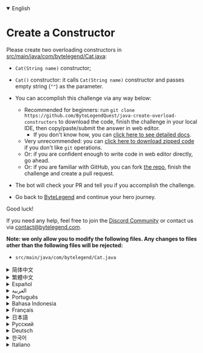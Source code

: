 <details open='true'>
<summary>English</summary>

# Create a Constructor

Please create two overloading constructors in [src/main/java/com/bytelegend/Cat.java](https://github.com/ByteLegendQuest/java-create-overload-constructors/blob/main/src/main/java/com/bytelegend/Cat.java):
- `Cat(String name)` constructor;
- `Cat()` constructor: it calls `Cat(String name)` constructor and passes empty string (`""`) as the parameter.

- You can accomplish this challenge via any way below:
  - Recommended for beginners: run `git clone https://github.com/ByteLegendQuest/java-create-overload-constructors` to download the code,
    finish the challenge in your local IDE, then copy/paste/submit the answer in web editor.
    - If you don't know how, you can [click here to see detailed docs](https://github.com/ByteLegendQuest/java-create-overload-constructors/blob/main/docs/en/clone-and-import.md).
  - Very unrecommended: you can [click here to download zipped code](https://codeload.github.com/ByteLegendQuest/java-create-overload-constructors/zip/refs/heads/main) if you don't like `git` operations.
  - Or: if you are confident enough to write code in web editor directly, go ahead.
  - Or: if you are familiar with GitHub, you can fork [the repo](https://github.com/ByteLegendQuest/java-create-overload-constructors), finish the challenge and create a pull request.
- The bot will check your PR and tell you if you accomplish the challenge.
- Go back to [ByteLegend](https://bytelegend.com) and continue your hero journey.

Good luck!

If you need any help, feel free to join the [Discord Community](https://discord.gg/35RreUUGWt) or contact us via [contact@bytelegend.com](mailto:contact@bytelegend.com).

**Note: we only allow you to modify the following files.
Any changes to files other than the following files will be rejected:**

- `src/main/java/com/bytelegend/Cat.java`
</details>
<details>
<summary>简体中文</summary>

# 创建<ruby>重载<rt>Overload</rt></ruby>的<ruby>构造器<rt>Constructor</rt></ruby>

请在[src/main/java/com/bytelegend/Cat.java](https://github.com/ByteLegendQuest/java-create-overload-constructors/blob/main/src/main/java/com/bytelegend/Cat.java)中创建两个重载的构造器：
- `Cat(String name)`构造器；
- `Cat()`构造器，令其调用`Cat(String name)`构造器并传递空字符串（`""`）作为参数。

- 你可以使用以下任意一种方法完成挑战：
  - 初学者推荐：运行`git clone https://git.bytelegend.com/ByteLegendQuest/java-create-overload-constructors`将代码下载到本地，在本地使用IDE调试完成后复制到网页编辑器里提交。
    - 如果你不知道怎么做，可以点击[这里查看详细文档](https://github.com/ByteLegendQuest/java-create-overload-constructors/blob/main/docs/zh_hans/clone-and-import.md)。
  - 非常不推荐：如果你实在不喜欢`git`命令行操作，你可以[点击这里直接下载打包好的代码](https://ghcodeload.bytelegend.com/ByteLegendQuest/java-create-overload-constructors/zip/refs/heads/main)。
  - 或者：如果你非常自信不需要下载代码到本地调试，可以使用网页编辑器直接提交。
  - 或者：如果你对GitHub非常熟悉，你可以fork[这个仓库](https://github.com/ByteLegendQuest/java-create-overload-constructors)、完成挑战后，创建一个Pull Request。
- 机器人将会检查你的答案，告诉你你是否通过了挑战。
- 回到[字节传说](https://bytelegend.com)，然后继续你的英雄旅程。

祝你好运！

如果你需要任何帮助，欢迎加入官方玩家QQ群（在[首页](https://bytelegend.com)右下角的`联系 & 关于`菜单里可以找到入群方式）或者[Discord社区](https://discord.gg/35RreUUGWt)，或email至[contact@bytelegend.com](mailto:contact@bytelegend.com)。

**注意：我们只允许您修改以下文件，任何对其他文件的修改都会被拒绝：**

- `src/main/java/com/bytelegend/Cat.java`
</details>
<details>
<summary>繁體中文</summary>

<h1>創建構造函數</h1><p>請在<a href="https://github.com/ByteLegendQuest/java-create-overload-constructors/blob/main/src/main/java/com/bytelegend/Cat.java" target="_blank">src/main/java/com/bytelegend/Cat.java</a>中創建兩個重載構造函數：</p><ul><li><p> <code class="notranslate">Cat(String name)</code>構造函數；</p></li><li><p> <code class="notranslate">Cat()</code>構造函數：它調用<code class="notranslate">Cat(String name)</code>構造函數並傳遞空字符串 ( <code class="notranslate">&quot;&quot;</code> ) 作為參數。</p></li><li><p>您可以通過以下任何方式完成此挑戰：</p><ul><li>建議初學者：運行<code class="notranslate">git clone https://github.com/ByteLegendQuest/java-create-overload-constructors</code>下載代碼，在本地 IDE 中完成挑戰，然後在 Web 編輯器中復制/粘貼/提交答案。<ul><li>如果您不知道如何操作，可以<a href="https://github.com/ByteLegendQuest/java-create-overload-constructors/blob/main/docs/en/clone-and-import.md" target="_blank">單擊此處查看詳細文檔</a>。</li></ul></li><li>非常不推薦：如果你不喜歡<code class="notranslate">git</code>操作，可以<a href="https://codeload.github.com/ByteLegendQuest/java-create-overload-constructors/zip/refs/heads/main" target="_blank">點擊這裡下載壓縮代碼</a>。</li><li>或者：如果您有足夠的信心直接在 Web 編輯器中編寫代碼，請繼續。</li><li>或者：如果你熟悉 GitHub，你可以 fork<a href="https://github.com/ByteLegendQuest/java-create-overload-constructors" target="_blank">倉庫</a>，完成挑戰並創建一個拉取請求。</li></ul></li><li><p>機器人會檢查你的 PR 並告訴你是否完成了挑戰。</p></li><li><p>回到<a href="https://bytelegend.com" target="_blank">ByteLegend</a>繼續你的英雄之旅。</p></li></ul><p>祝你好運！</p><p>如果您需要任何幫助，請隨時加入<a href="https://discord.gg/35RreUUGWt" target="_blank">Discord 社區</a>或通過<a href="mailto:contact@bytelegend.com" target="_blank">contact@bytelegend.com</a>聯繫我們。</p><p><strong>注意：我們只允許您修改以下文件。對以下文件以外的文件的任何更改都將被拒絕：</strong></p><ul><li> <code class="notranslate">src/main/java/com/bytelegend/Cat.java</code></li></ul></details>
<details>
<summary>Español</summary>

<h1>Crear un constructor</h1><p> Cree dos constructores de sobrecarga en <a href="https://github.com/ByteLegendQuest/java-create-overload-constructors/blob/main/src/main/java/com/bytelegend/Cat.java" target="_blank">src/main/java/com/bytelegend/Cat.java</a> :</p><ul><li><p> <code class="notranslate">Cat(String name)</code> constructor;</p></li><li><p> <code class="notranslate">Cat()</code> constructor: llama al constructor <code class="notranslate">Cat(String name)</code> y pasa una cadena vacía ( <code class="notranslate">&quot;&quot;</code> ) como parámetro.</p></li><li><p> Puede lograr este desafío de cualquier manera a continuación:</p><ul><li> Recomendado para principiantes: ejecute <code class="notranslate">git clone https://github.com/ByteLegendQuest/java-create-overload-constructors</code> para descargar el código, finalice el desafío en su IDE local, luego copie/pegue/envíe la respuesta en el editor web.<ul><li> Si no sabe cómo hacerlo, puede <a href="https://github.com/ByteLegendQuest/java-create-overload-constructors/blob/main/docs/en/clone-and-import.md" target="_blank">hacer clic aquí para ver los documentos detallados</a> .</li></ul></li><li> Muy poco recomendado: puede <a href="https://codeload.github.com/ByteLegendQuest/java-create-overload-constructors/zip/refs/heads/main" target="_blank">hacer clic aquí para descargar el código comprimido</a> si no le gustan las operaciones de <code class="notranslate">git</code> .</li><li> O: si tiene la confianza suficiente para escribir código en el editor web directamente, adelante.</li><li> O: si está familiarizado con GitHub, puede bifurcar <a href="https://github.com/ByteLegendQuest/java-create-overload-constructors" target="_blank">el repositorio</a> , finalizar el desafío y crear una solicitud de extracción.</li></ul></li><li><p> El bot verificará tu PR y te dirá si logras el desafío.</p></li><li><p> Regrese a <a href="https://bytelegend.com" target="_blank">ByteLegend</a> y continúe su viaje de héroe.</p></li></ul><p> ¡Buena suerte!</p><p> Si necesita ayuda, no dude en unirse a la <a href="https://discord.gg/35RreUUGWt" target="_blank">comunidad de Discord</a> o contáctenos a través de <a href="mailto:contact@bytelegend.com" target="_blank">contact@bytelegend.com</a> .</p><p> <strong>Nota: solo le permitimos modificar los siguientes archivos. Cualquier cambio en los archivos que no sean los siguientes archivos será rechazado:</strong></p><ul><li> <code class="notranslate">src/main/java/com/bytelegend/Cat.java</code></li></ul></details>
<details>
<summary>العربية</summary>

<h1 style=";text-align:right;direction:rtl">قم بإنشاء منشئ</h1><p style=";text-align:right;direction:rtl"> يُرجى إنشاء مُنشئي التحميل الزائد في <a href="https://github.com/ByteLegendQuest/java-create-overload-constructors/blob/main/src/main/java/com/bytelegend/Cat.java" target="_blank">src / main / java / com / bytelegend / Cat.java</a> :</p><ul style=";text-align:right;direction:rtl"><li style=";text-align:right;direction:rtl"><p style=";text-align:right;direction:rtl"> مُنشئ <code class="notranslate">Cat(String name)</code> ؛</p></li><li style=";text-align:right;direction:rtl"><p style=";text-align:right;direction:rtl"> مُنشئ <code class="notranslate">Cat()</code> : يستدعي مُنشئ <code class="notranslate">Cat(String name)</code> ويمرر سلسلة فارغة ( <code class="notranslate">&quot;&quot;</code> ) كمعامل.</p></li><li style=";text-align:right;direction:rtl"><p style=";text-align:right;direction:rtl"> يمكنك إنجاز هذا التحدي بأي طريقة أدناه:</p><ul style=";text-align:right;direction:rtl"><li style=";text-align:right;direction:rtl"> موصى به للمبتدئين: قم بتشغيل <code class="notranslate">git clone https://github.com/ByteLegendQuest/java-create-overload-constructors</code> لتنزيل الكود وإنهاء التحدي في IDE المحلي الخاص بك ، ثم نسخ / لصق / إرسال الإجابة في محرر الويب.<ul style=";text-align:right;direction:rtl"><li style=";text-align:right;direction:rtl"> إذا كنت لا تعرف كيف يمكنك <a href="https://github.com/ByteLegendQuest/java-create-overload-constructors/blob/main/docs/en/clone-and-import.md" target="_blank">النقر هنا لمشاهدة المستندات التفصيلية</a> .</li></ul></li><li style=";text-align:right;direction:rtl"> غير موصى به على الإطلاق: يمكنك <a href="https://codeload.github.com/ByteLegendQuest/java-create-overload-constructors/zip/refs/heads/main" target="_blank">النقر هنا لتنزيل رمز مضغوط</a> إذا كنت لا تحب عمليات <code class="notranslate">git</code> .</li><li style=";text-align:right;direction:rtl"> أو: إذا كنت واثقًا بدرجة كافية لكتابة التعليمات البرمجية في محرر الويب مباشرةً ، فابدأ.</li><li style=";text-align:right;direction:rtl"> أو: إذا كنت معتادًا على GitHub ، فيمكنك تفرع <a href="https://github.com/ByteLegendQuest/java-create-overload-constructors" target="_blank">الريبو</a> وإنهاء التحدي وإنشاء طلب سحب.</li></ul></li><li style=";text-align:right;direction:rtl"><p style=";text-align:right;direction:rtl"> سيتحقق الروبوت من العلاقات العامة الخاصة بك ويخبرك إذا أنجزت التحدي.</p></li><li style=";text-align:right;direction:rtl"><p style=";text-align:right;direction:rtl"> ارجع إلى <a href="https://bytelegend.com" target="_blank">ByteLegend وتابع</a> رحلة بطلك.</p></li></ul><p style=";text-align:right;direction:rtl"> حظ سعيد!</p><p style=";text-align:right;direction:rtl"> إذا كنت بحاجة إلى أي مساعدة ، فلا تتردد في الانضمام إلى <a href="https://discord.gg/35RreUUGWt" target="_blank">مجتمع Discord</a> أو الاتصال بنا عبر <a href="mailto:contact@bytelegend.com" target="_blank">contact@bytelegend.com</a> .</p><p style=";text-align:right;direction:rtl"> <strong>ملاحظة: نسمح لك فقط بتعديل الملفات التالية. سيتم رفض أي تغييرات يتم إجراؤها على الملفات بخلاف الملفات التالية:</strong></p><ul style=";text-align:right;direction:rtl"><li style=";text-align:right;direction:rtl"> <code class="notranslate">src/main/java/com/bytelegend/Cat.java</code></li></ul></details>
<details>
<summary>Português</summary>

<h1>Criar um Construtor</h1><p> Por favor, crie dois construtores de sobrecarga em <a href="https://github.com/ByteLegendQuest/java-create-overload-constructors/blob/main/src/main/java/com/bytelegend/Cat.java" target="_blank">src/main/java/com/bytelegend/Cat.java</a> :</p><ul><li><p> construtor <code class="notranslate">Cat(String name)</code> ;</p></li><li><p> Construtor <code class="notranslate">Cat()</code> : chama o construtor <code class="notranslate">Cat(String name)</code> e passa uma string vazia ( <code class="notranslate">&quot;&quot;</code> ) como parâmetro.</p></li><li><p> Você pode realizar este desafio de qualquer maneira abaixo:</p><ul><li> Recomendado para iniciantes: execute <code class="notranslate">git clone https://github.com/ByteLegendQuest/java-create-overload-constructors</code> para baixar o código, termine o desafio em seu IDE local e copie/cole/envie a resposta no editor da web.<ul><li> Se você não sabe como, você pode <a href="https://github.com/ByteLegendQuest/java-create-overload-constructors/blob/main/docs/en/clone-and-import.md" target="_blank">clicar aqui para ver documentos detalhados</a> .</li></ul></li><li> Muito não recomendado: você pode <a href="https://codeload.github.com/ByteLegendQuest/java-create-overload-constructors/zip/refs/heads/main" target="_blank">clicar aqui para baixar o código zipado</a> se não gostar das operações do <code class="notranslate">git</code> .</li><li> Ou: se você estiver confiante o suficiente para escrever código diretamente no editor web, vá em frente.</li><li> Ou: se você estiver familiarizado com o GitHub, você pode bifurcar <a href="https://github.com/ByteLegendQuest/java-create-overload-constructors" target="_blank">o repo</a> , finalizar o desafio e criar um pull request.</li></ul></li><li><p> O bot verificará seu PR e informará se você cumprir o desafio.</p></li><li><p> Volte para <a href="https://bytelegend.com" target="_blank">ByteLegend</a> e continue sua jornada de herói.</p></li></ul><p> Boa sorte!</p><p> Se precisar de ajuda, sinta-se à vontade para se juntar à <a href="https://discord.gg/35RreUUGWt" target="_blank">Comunidade Discord</a> ou entre em contato conosco via <a href="mailto:contact@bytelegend.com" target="_blank">contact@bytelegend.com</a> .</p><p> <strong>Nota: só permitimos que você modifique os seguintes arquivos. Quaisquer alterações em arquivos que não sejam os arquivos a seguir serão rejeitadas:</strong></p><ul><li> <code class="notranslate">src/main/java/com/bytelegend/Cat.java</code></li></ul></details>
<details>
<summary>Bahasa Indonesia</summary>

<h1>Buat Konstruktor</h1><p> Silakan buat dua konstruktor yang kelebihan beban di <a href="https://github.com/ByteLegendQuest/java-create-overload-constructors/blob/main/src/main/java/com/bytelegend/Cat.java" target="_blank">src/main/Java/com/bytelegend/Cat.java</a> :</p><ul><li><p> Konstruktor <code class="notranslate">Cat(String name)</code> ;</p></li><li><p> Konstruktor <code class="notranslate">Cat()</code> : ia memanggil konstruktor <code class="notranslate">Cat(String name)</code> dan meneruskan string kosong ( <code class="notranslate">&quot;&quot;</code> ) sebagai parameter.</p></li><li><p> Anda dapat menyelesaikan tantangan ini melalui cara apa pun di bawah ini:</p><ul><li> Direkomendasikan untuk pemula: jalankan <code class="notranslate">git clone https://github.com/ByteLegendQuest/java-create-overload-constructors</code> untuk mengunduh kode, selesaikan tantangan di IDE lokal Anda, lalu salin/tempel/kirim jawabannya di editor web.<ul><li> Jika Anda tidak tahu caranya, Anda dapat <a href="https://github.com/ByteLegendQuest/java-create-overload-constructors/blob/main/docs/en/clone-and-import.md" target="_blank">mengklik di sini untuk melihat dokumen terperinci</a> .</li></ul></li><li> Sangat tidak direkomendasikan: Anda dapat <a href="https://codeload.github.com/ByteLegendQuest/java-create-overload-constructors/zip/refs/heads/main" target="_blank">mengklik di sini untuk mengunduh kode zip</a> jika Anda tidak menyukai operasi <code class="notranslate">git</code> .</li><li> Atau: jika Anda cukup percaya diri untuk menulis kode di editor web secara langsung, silakan.</li><li> Atau: jika Anda terbiasa dengan GitHub, Anda dapat melakukan fork <a href="https://github.com/ByteLegendQuest/java-create-overload-constructors" target="_blank">repo</a> , menyelesaikan tantangan, dan membuat permintaan tarik.</li></ul></li><li><p> Bot akan memeriksa PR Anda dan memberi tahu Anda jika Anda menyelesaikan tantangan.</p></li><li><p> Kembali ke <a href="https://bytelegend.com" target="_blank">ByteLegend</a> dan lanjutkan perjalanan pahlawan Anda.</p></li></ul><p> Semoga beruntung!</p><p> Jika Anda memerlukan bantuan, jangan ragu untuk bergabung dengan <a href="https://discord.gg/35RreUUGWt" target="_blank">Komunitas Discord</a> atau hubungi kami melalui <a href="mailto:contact@bytelegend.com" target="_blank">contact@bytelegend.com</a> .</p><p> <strong>Catatan: kami hanya mengizinkan Anda untuk mengubah file berikut. Setiap perubahan pada file selain file berikut akan ditolak:</strong></p><ul><li> <code class="notranslate">src/main/java/com/bytelegend/Cat.java</code></li></ul></details>
<details>
<summary>Français</summary>

<h1>Créer un constructeur</h1><p> Veuillez créer deux constructeurs de surcharge dans <a href="https://github.com/ByteLegendQuest/java-create-overload-constructors/blob/main/src/main/java/com/bytelegend/Cat.java" target="_blank">src/main/java/com/bytelegend/Cat.java</a> :</p><ul><li><p> Constructeur <code class="notranslate">Cat(String name)</code> ;</p></li><li><p> Constructeur <code class="notranslate">Cat()</code> : il appelle le constructeur <code class="notranslate">Cat(String name)</code> et passe une chaîne vide ( <code class="notranslate">&quot;&quot;</code> ) comme paramètre.</p></li><li><p> Vous pouvez accomplir ce défi de n&#39;importe quelle manière ci-dessous:</p><ul><li> Recommandé pour les débutants : exécutez <code class="notranslate">git clone https://github.com/ByteLegendQuest/java-create-overload-constructors</code> pour télécharger le code, terminez le défi dans votre IDE local, puis copiez/collez/soumettez la réponse dans l&#39;éditeur Web.<ul><li> Si vous ne savez pas comment faire, vous pouvez <a href="https://github.com/ByteLegendQuest/java-create-overload-constructors/blob/main/docs/en/clone-and-import.md" target="_blank">cliquer ici pour voir la documentation détaillée</a> .</li></ul></li><li> Très déconseillé : vous pouvez <a href="https://codeload.github.com/ByteLegendQuest/java-create-overload-constructors/zip/refs/heads/main" target="_blank">cliquer ici pour télécharger le code compressé</a> si vous n&#39;aimez pas les opérations <code class="notranslate">git</code> .</li><li> Ou : si vous êtes suffisamment confiant pour écrire du code directement dans l&#39;éditeur Web, continuez.</li><li> Ou : si vous êtes familier avec GitHub, vous pouvez forker <a href="https://github.com/ByteLegendQuest/java-create-overload-constructors" target="_blank">le dépôt</a> , terminer le défi et créer une demande d&#39;extraction.</li></ul></li><li><p> Le bot vérifiera votre PR et vous dira si vous accomplissez le défi.</p></li><li><p> Retournez à <a href="https://bytelegend.com" target="_blank">ByteLegend</a> et continuez votre voyage de héros.</p></li></ul><p> Bonne chance!</p><p> Si vous avez besoin d&#39;aide, n&#39;hésitez pas à rejoindre la <a href="https://discord.gg/35RreUUGWt" target="_blank">communauté Discord</a> ou à nous contacter via <a href="mailto:contact@bytelegend.com" target="_blank">contact@bytelegend.com</a> .</p><p> <strong>Remarque : nous vous autorisons uniquement à modifier les fichiers suivants. Toute modification de fichiers autres que les fichiers suivants sera rejetée :</strong></p><ul><li> <code class="notranslate">src/main/java/com/bytelegend/Cat.java</code></li></ul></details>
<details>
<summary>日本語</summary>

<h1>コンストラクターを作成する</h1><p><a href="https://github.com/ByteLegendQuest/java-create-overload-constructors/blob/main/src/main/java/com/bytelegend/Cat.java" target="_blank">src / main / java / com / bytelegend/Cat.java</a>に2つのオーバーロードコンストラクタを作成してください。</p><ul><li><p> <code class="notranslate">Cat(String name)</code>コンストラクタ;</p></li><li><p> <code class="notranslate">Cat()</code>コンストラクター： <code class="notranslate">Cat(String name)</code>コンストラクターを呼び出し、パラメーターとして空の文字列（ <code class="notranslate">&quot;&quot;</code> ）を渡します。</p></li><li><p>この課題は、以下のいずれかの方法で達成できます。</p><ul><li>初心者に推奨： <code class="notranslate">git clone https://github.com/ByteLegendQuest/java-create-overload-constructors</code>を実行してコードをダウンロードし、ローカルIDEでチャレンジを終了してから、Webエディターで回答をコピー/貼り付け/送信します。<ul><li>方法がわからない場合は、 <a href="https://github.com/ByteLegendQuest/java-create-overload-constructors/blob/main/docs/en/clone-and-import.md" target="_blank">ここをクリックして詳細なドキュメントを参照してください</a>。</li></ul></li><li>非常に推奨されていません<code class="notranslate">git</code>操作が気に入らない場合は、 <a href="https://codeload.github.com/ByteLegendQuest/java-create-overload-constructors/zip/refs/heads/main" target="_blank">ここをクリックしてzipコードをダウンロード</a>できます。</li><li>または：Webエディターで直接コードを記述できる自信がある場合は、先に進んでください。</li><li>または：GitHubに精通している場合は<a href="https://github.com/ByteLegendQuest/java-create-overload-constructors" target="_blank">、リポジトリ</a>をフォークしてチャレンジを終了し、プルリクエストを作成できます。</li></ul></li><li><p>ボットはPRをチェックし、チャレンジを達成したかどうかを通知します。</p></li><li><p> <a href="https://bytelegend.com" target="_blank">ByteLegend</a>に戻り、ヒーローの旅を続けてください。</p></li></ul><p>幸運を！</p><p>ヘルプが必要な場合は、 <a href="https://discord.gg/35RreUUGWt" target="_blank">Discordコミュニティ</a>に参加するか、contact <a href="mailto:contact@bytelegend.com" target="_blank">@bytelegend.com</a>からお問い合わせください。</p><p><strong>注：変更できるのは次のファイルのみです。次のファイル以外のファイルへの変更は拒否されます。</strong></p><ul><li> <code class="notranslate">src/main/java/com/bytelegend/Cat.java</code></li></ul></details>
<details>
<summary>Русский</summary>

<h1>Создать конструктор</h1><p> Пожалуйста, создайте два конструктора перегрузки в <a href="https://github.com/ByteLegendQuest/java-create-overload-constructors/blob/main/src/main/java/com/bytelegend/Cat.java" target="_blank">src/main/java/com/bytelegend/Cat.java</a> :</p><ul><li><p> Конструктор <code class="notranslate">Cat(String name)</code> ;</p></li><li><p> Конструктор <code class="notranslate">Cat()</code> : он вызывает конструктор <code class="notranslate">Cat(String name)</code> и передает пустую строку ( <code class="notranslate">&quot;&quot;</code> ) в качестве параметра.</p></li><li><p> Вы можете выполнить эту задачу любым способом, указанным ниже:</p><ul><li> Рекомендуется для начинающих: запустите <code class="notranslate">git clone https://github.com/ByteLegendQuest/java-create-overload-constructors</code> , чтобы загрузить код, завершите задание в локальной среде IDE, затем скопируйте/вставьте/отправьте ответ в веб-редакторе.<ul><li> Если вы не знаете, как это сделать, вы можете <a href="https://github.com/ByteLegendQuest/java-create-overload-constructors/blob/main/docs/en/clone-and-import.md" target="_blank">щелкнуть здесь, чтобы просмотреть подробную документацию</a> .</li></ul></li><li> Крайне не рекомендуется: вы можете <a href="https://codeload.github.com/ByteLegendQuest/java-create-overload-constructors/zip/refs/heads/main" target="_blank">щелкнуть здесь, чтобы загрузить заархивированный код</a> , если вам не нравятся операции <code class="notranslate">git</code> .</li><li> Или: если вы достаточно уверены, чтобы писать код напрямую в веб-редакторе, вперед.</li><li> Или: если вы знакомы с GitHub, вы можете разветвить <a href="https://github.com/ByteLegendQuest/java-create-overload-constructors" target="_blank">репо</a> , выполнить задание и создать запрос на включение.</li></ul></li><li><p> Бот проверит ваш PR и сообщит, выполнили ли вы задание.</p></li><li><p> Вернитесь в <a href="https://bytelegend.com" target="_blank">ByteLegend</a> и продолжайте свое героическое путешествие.</p></li></ul><p> Удачи!</p><p> Если вам нужна помощь, присоединяйтесь к <a href="https://discord.gg/35RreUUGWt" target="_blank">сообществу Discord</a> или свяжитесь с нами по <a href="mailto:contact@bytelegend.com" target="_blank">адресу contact@bytelegend.com</a> .</p><p> <strong>Примечание: мы разрешаем вам изменять только следующие файлы. Любые изменения в файлах, кроме следующих файлов, будут отклонены:</strong></p><ul><li> <code class="notranslate">src/main/java/com/bytelegend/Cat.java</code></li></ul></details>
<details>
<summary>Deutsch</summary>

<h1>Erstellen Sie einen Konstruktor</h1><p> Bitte erstellen Sie zwei überladende Konstruktoren in <a href="https://github.com/ByteLegendQuest/java-create-overload-constructors/blob/main/src/main/java/com/bytelegend/Cat.java" target="_blank">src/main/java/com/bytelegend/Cat.java</a> :</p><ul><li><p> <code class="notranslate">Cat(String name)</code> -Konstruktor;</p></li><li><p> <code class="notranslate">Cat()</code> Konstruktor: Er ruft den <code class="notranslate">Cat(String name)</code> -Konstruktor auf und übergibt eine leere Zeichenfolge ( <code class="notranslate">&quot;&quot;</code> ) als Parameter.</p></li><li><p> Sie können diese Herausforderung auf eine der folgenden Arten meistern:</p><ul><li> Empfohlen für Anfänger: Führen Sie <code class="notranslate">git clone https://github.com/ByteLegendQuest/java-create-overload-constructors</code> aus, um den Code herunterzuladen, beenden Sie die Herausforderung in Ihrer lokalen IDE und kopieren/fügen Sie dann die Antwort im Web-Editor ein/übermitteln Sie sie.<ul><li> Wenn Sie nicht wissen, wie, können <a href="https://github.com/ByteLegendQuest/java-create-overload-constructors/blob/main/docs/en/clone-and-import.md" target="_blank">Sie hier klicken, um detaillierte Dokumente anzuzeigen</a> .</li></ul></li><li> Sehr nicht zu empfehlen: Sie können <a href="https://codeload.github.com/ByteLegendQuest/java-create-overload-constructors/zip/refs/heads/main" target="_blank">hier klicken, um den gezippten Code herunterzuladen,</a> wenn Sie <code class="notranslate">git</code> -Operationen nicht mögen.</li><li> Oder: Wenn Sie sicher genug sind, Code direkt im Web-Editor zu schreiben, fahren Sie fort.</li><li> Oder: Wenn Sie sich mit GitHub auskennen, können Sie <a href="https://github.com/ByteLegendQuest/java-create-overload-constructors" target="_blank">das Repo forken</a> , die Challenge beenden und einen Pull-Request erstellen.</li></ul></li><li><p> Der Bot überprüft Ihre PR und teilt Ihnen mit, ob Sie die Herausforderung meistern.</p></li><li><p> Gehen Sie zurück zu <a href="https://bytelegend.com" target="_blank">ByteLegend</a> und setzen Sie Ihre Heldenreise fort.</p></li></ul><p> Viel Glück!</p><p> Wenn Sie Hilfe benötigen, können Sie sich gerne der <a href="https://discord.gg/35RreUUGWt" target="_blank">Discord Community</a> anschließen oder uns über <a href="mailto:contact@bytelegend.com" target="_blank">contact@bytelegend.com kontaktieren</a> .</p><p> <strong>Hinweis: Wir erlauben Ihnen nur, die folgenden Dateien zu ändern. Alle Änderungen an anderen Dateien als den folgenden Dateien werden abgelehnt:</strong></p><ul><li> <code class="notranslate">src/main/java/com/bytelegend/Cat.java</code></li></ul></details>
<details>
<summary>한국어</summary>

<h1>생성자 생성</h1><p> <a href="https://github.com/ByteLegendQuest/java-create-overload-constructors/blob/main/src/main/java/com/bytelegend/Cat.java" target="_blank">src/main/java/com/bytelegend/Cat.java</a> 에 두 개의 오버로딩 생성자를 생성하십시오.</p><ul><li><p> <code class="notranslate">Cat(String name)</code> 생성자;</p></li><li><p> <code class="notranslate">Cat()</code> 생성자: <code class="notranslate">Cat(String name)</code> 생성자를 호출하고 빈 문자열( <code class="notranslate">&quot;&quot;</code> )을 매개변수로 전달합니다.</p></li><li><p> 아래 방법을 통해 이 챌린지를 완료할 수 있습니다.</p><ul><li> 초보자를 위한 권장 사항: <code class="notranslate">git clone https://github.com/ByteLegendQuest/java-create-overload-constructors</code> 를 실행하여 코드를 다운로드하고 로컬 IDE에서 챌린지를 완료한 다음 웹 편집기에서 답변을 복사/붙여넣기/제출합니다.<ul><li> 방법을 모르는 경우 <a href="https://github.com/ByteLegendQuest/java-create-overload-constructors/blob/main/docs/en/clone-and-import.md" target="_blank">여기를 클릭하여 자세한 문서를 볼</a> 수 있습니다.</li></ul></li><li> 매우 권장하지 않음: <code class="notranslate">git</code> 작업이 마음에 들지 않으면 <a href="https://codeload.github.com/ByteLegendQuest/java-create-overload-constructors/zip/refs/heads/main" target="_blank">여기를 클릭하여 압축 코드를 다운로드</a> 할 수 있습니다.</li><li> 또는 웹 편집기에서 직접 코드를 작성할 만큼 자신이 있다면 계속 진행하십시오.</li><li> 또는 GitHub에 익숙하다면 리포지토리를 분기 <a href="https://github.com/ByteLegendQuest/java-create-overload-constructors" target="_blank">하고</a> 챌린지를 완료하고 풀 요청을 생성할 수 있습니다.</li></ul></li><li><p> 봇은 PR을 확인하고 도전 과제를 달성했는지 알려줍니다.</p></li><li><p> <a href="https://bytelegend.com" target="_blank">ByteLegend</a> 로 돌아가 영웅 여정을 계속하세요.</p></li></ul><p> 행운을 빕니다!</p><p> 도움이 필요하면 언제든지 <a href="https://discord.gg/35RreUUGWt" target="_blank">Discord 커뮤니티</a> 에 가입하거나 <a href="mailto:contact@bytelegend.com" target="_blank">contact@bytelegend.com</a> 을 통해 문의하세요.</p><p> <strong>참고: 다음 파일만 수정할 수 있습니다. 다음 파일 이외의 파일에 대한 변경 사항은 거부됩니다.</strong></p><ul><li> <code class="notranslate">src/main/java/com/bytelegend/Cat.java</code></li></ul></details>
<details>
<summary>Italiano</summary>

<h1>Crea un costruttore</h1><p> Si prega di creare due costruttori di overload in <a href="https://github.com/ByteLegendQuest/java-create-overload-constructors/blob/main/src/main/java/com/bytelegend/Cat.java" target="_blank">src/main/java/com/bytelegend/Cat.java</a> :</p><ul><li><p> Costruttore <code class="notranslate">Cat(String name)</code> ;</p></li><li><p> <code class="notranslate">Cat()</code> costruttore: chiama il costruttore <code class="notranslate">Cat(String name)</code> e passa una stringa vuota ( <code class="notranslate">&quot;&quot;</code> ) come parametro.</p></li><li><p> Puoi portare a termine questa sfida in qualsiasi modo di seguito:</p><ul><li> Consigliato per i principianti: esegui <code class="notranslate">git clone https://github.com/ByteLegendQuest/java-create-overload-constructors</code> per scaricare il codice, completa la sfida nel tuo IDE locale, quindi copia/incolla/invia la risposta nell&#39;editor web.<ul><li> Se non sai come fare, puoi fare <a href="https://github.com/ByteLegendQuest/java-create-overload-constructors/blob/main/docs/en/clone-and-import.md" target="_blank">clic qui per visualizzare i documenti dettagliati</a> .</li></ul></li><li> Molto sconsigliato: puoi fare <a href="https://codeload.github.com/ByteLegendQuest/java-create-overload-constructors/zip/refs/heads/main" target="_blank">clic qui per scaricare il codice zippato</a> se non ti piacciono le operazioni <code class="notranslate">git</code> .</li><li> Oppure: se sei abbastanza sicuro da scrivere il codice direttamente nell&#39;editor web, vai avanti.</li><li> Oppure: se hai familiarità con GitHub, puoi eseguire il fork <a href="https://github.com/ByteLegendQuest/java-create-overload-constructors" target="_blank">del repository</a> , completare la sfida e creare una richiesta pull.</li></ul></li><li><p> Il bot controllerà il tuo PR e ti dirà se hai superato la sfida.</p></li><li><p> Torna a <a href="https://bytelegend.com" target="_blank">ByteLegend</a> e continua il tuo viaggio da eroe.</p></li></ul><p> Buona fortuna!</p><p> Se hai bisogno di aiuto, non esitare a unirti alla <a href="https://discord.gg/35RreUUGWt" target="_blank">community di Discord</a> o contattaci tramite <a href="mailto:contact@bytelegend.com" target="_blank">contact@bytelegend.com</a> .</p><p> <strong>Nota: ti permettiamo solo di modificare i seguenti file. Eventuali modifiche ai file diversi dai seguenti file verranno rifiutate:</strong></p><ul><li> <code class="notranslate">src/main/java/com/bytelegend/Cat.java</code></li></ul></details>